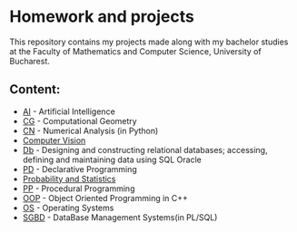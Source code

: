 # Homework and projects 
This repository contains my projects made along with my bachelor studies at the Faculty of Mathematics and Computer Science, University of Bucharest.

## Content:
* [AI](AI) - Artificial Intelligence
* [CG](CG) - Computational Geometry
* [CN](CN) - Numerical Analysis (in Python)
* [Computer Vision](https://github.com/danadascalescu00/FMI/tree/master/Computer%20Vision)
* [Db](Db) - Designing and constructing relational databases; accessing, defining and maintaining data using SQL Oracle
* [PD](PD) - Declarative Programming
* [Probability and Statistics](https://github.com/danadascalescu00/FMI/tree/master/Probability%20and%20Statistics)
* [PP](PP) - Procedural Programming
* [OOP](OOP) - Object Oriented Programming in C++
* [OS](OS) - Operating Systems
* [SGBD](SGBD) - DataBase Management Systems(in PL/SQL)
